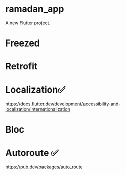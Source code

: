 # ramadan_app

A new Flutter project.

# Freezed
# Retrofit
# Localization✅
https://docs.flutter.dev/development/accessibility-and-localization/internationalization
# Bloc
# Autoroute ✅
https://pub.dev/packages/auto_route